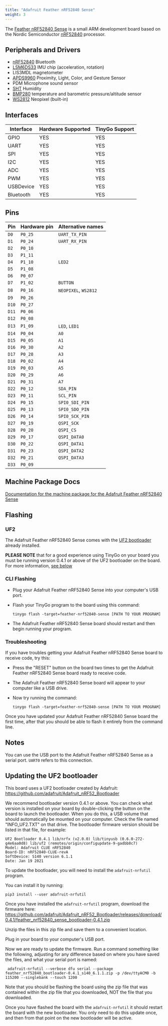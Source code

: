 ```yaml
---
title: "Adafruit Feather nRF52840 Sense"
weight: 3
---
```


The [Feather nRF52840 Sense](https://www.adafruit.com/product/4516) is a small ARM development board based on the Nordic Semiconductor [nRF52840](https://www.nordicsemi.com/eng/Products/nRF52840) processor.

## Peripherals and Drivers

- [nRF52840](https://github.com/tinygo-org/bluetooth) Bluetooth
- [LSM6DS33](https://github.com/tinygo-org/drivers/tree/release/lsm6ds3) IMU chip (acceleration, rotation)
- LIS3MDL magnetometer
- [APDS9960](https://github.com/tinygo-org/drivers/tree/release/apds9960) Proximity, Light, Color, and Gesture Sensor
- PDM Microphone sound sensor
- [SHT](https://github.com/tinygo-org/drivers/tree/release/sht3x) Humidity
- [BMP280](https://github.com/tinygo-org/drivers/tree/release/bmp280) temperature and barometric pressure/altitude sensor
- [WS2812](https://pkg.go.dev/tinygo.org/x/drivers/ws2812) Neopixel (built-in)

## Interfaces

| Interface | Hardware Supported | TinyGo Support |
| --------- | ------------- | ----- |
| GPIO      | YES | YES |
| UART      | YES | YES |
| SPI       | YES | YES |
| I2C       | YES | YES |
| ADC       | YES | YES |
| PWM       | YES | YES |
| USBDevice | YES | YES |
| Bluetooth | YES | YES |

## Pins

| Pin               | Hardware pin | Alternative names |
| ----------------- | ------------ | ----------------- |
| `D0`              | `P0_25`      | `UART_TX_PIN`     |
| `D1`              | `P0_24`      | `UART_RX_PIN`     |
| `D2`              | `P0_10`      |                   |
| `D3`              | `P1_11`      |                   |
| `D4`              | `P1_10`      | `LED2`            |
| `D5`              | `P1_08`      |                   |
| `D6`              | `P0_07`      |                   |
| `D7`              | `P1_02`      | `BUTTON`          |
| `D8`              | `P0_16`      | `NEOPIXEL`, `WS2812` |
| `D9`              | `P0_26`      |                   |
| `D10`             | `P0_27`      |                   |
| `D11`             | `P0_06`      |                   |
| `D12`             | `P0_08`      |                   |
| `D13`             | `P1_09`      | `LED`, `LED1`     |
| `D14`             | `P0_04`      | `A0`              |
| `D15`             | `P0_05`      | `A1`              |
| `D16`             | `P0_30`      | `A2`              |
| `D17`             | `P0_28`      | `A3`              |
| `D18`             | `P0_02`      | `A4`              |
| `D19`             | `P0_03`      | `A5`              |
| `D20`             | `P0_29`      | `A6`              |
| `D21`             | `P0_31`      | `A7`              |
| `D22`             | `P0_12`      | `SDA_PIN`         |
| `D23`             | `P0_11`      | `SCL_PIN`         |
| `D24`             | `P0_15`      | `SPI0_SDI_PIN`    |
| `D25`             | `P0_13`      | `SPI0_SDO_PIN`    |
| `D26`             | `P0_14`      | `SPI0_SCK_PIN`    |
| `D27`             | `P0_19`      | `QSPI_SCK`        |
| `D28`             | `P0_20`      | `QSPI_CS`         |
| `D29`             | `P0_17`      | `QSPI_DATA0`      |
| `D30`             | `P0_22`      | `QSPI_DATA1`      |
| `D31`             | `P0_23`      | `QSPI_DATA2`      |
| `D32`             | `P0_21`      | `QSPI_DATA3`      |
| `D33`             | `P0_09`      |                   |

## Machine Package Docs

[Documentation for the machine package for the Adafruit Feather nRF52840 Sense](../machine/feather-nrf52840-sense)

## Flashing

### UF2

The Adafruit Feather nRF52840 Sense comes with the [UF2 bootloader](https://github.com/Microsoft/uf2) already installed.

**PLEASE NOTE** that for a good experience using TinyGo on your board you must be running version 0.4.1 or above of the UF2 bootloader on the board. For more information, [see below](#updating-the-uf2-bootloader)

### CLI Flashing

- Plug your Adafruit Feather nRF52840 Sense into your computer's USB port.
- Flash your TinyGo program to the board using this command:

    ```shell
    tinygo flash -target=feather-nrf52840-sense [PATH TO YOUR PROGRAM]
    ```

- The Adafruit Feather nRF52840 Sense board should restart and then begin running your program.

### Troubleshooting

If you have troubles getting your Adafruit Feather nRF52840 Sense board to receive code, try this:

- Press the "RESET" button on the board two times to get the Adafruit Feather nRF52840 Sense board ready to receive code.
- The Adafruit Feather nRF52840 Sense board will appear to your computer like a USB drive.
- Now try running the command:

    ```shell
    tinygo flash -target=feather-nrf52840-sense [PATH TO YOUR PROGRAM]
    ```

Once you have updated your Adafruit Feather nRF52840 Sense board the first time, after that you should be able to flash it entirely from the command line.

## Notes

You can use the USB port to the Adafruit Feather nRF52840 Sense as a serial port. `UART0` refers to this connection.

## Updating the UF2 bootloader

This board uses a UF2 bootloader created by Adafruit: https://github.com/adafruit/Adafruit_nRF52_Bootloader

We recommend bootloader version 0.4.1 or above. You can check what version is installed on your board by double-clicking the button on the board to launch the bootloader. When you do this, a USB volume that should automatically be mounted on your computer. Check the file named "INFO_UF2.TXT" on that drive. The bootloader firmware version should be listed in that file, for example:

```shell
UF2 Bootloader 0.4.1 lib/nrfx (v2.0.0) lib/tinyusb (0.6.0-272-g4e6aa0d8) lib/uf2 (remotes/origin/configupdate-9-gadbb8c7)
Model: Adafruit CLUE nRF52840
Board-ID: nRF52840-CLUE-revA
SoftDevice: S140 version 6.1.1
Date: Jan 19 2021
```

To update the bootloader, you will need to install the `adafruit-nrfutil` program.

You can install it by running:

```shell
pip3 install --user adafruit-nrfutil
```

Once you have installed the `adafruit-nrfutil` program, download the firmware here:
https://github.com/adafruit/Adafruit_nRF52_Bootloader/releases/download/0.4.1/feather_nrf52840_sense_bootloader-0.4.1.zip

Unzip the files in this zip file and save them to a convenient location.

Plug in your board to your computer's USB port.

Now we are ready to update the firmware. Run a command something like the following, adjusting for any difference based on where you have saved the files, and what your serial port is named:

```shell
 adafruit-nrfutil --verbose dfu serial --package feather_nrf52840_bootloader-0.4.1_s140_6.1.1.zip -p /dev/ttyACM0 -b 115200 --singlebank --touch 1200
```

Note that you should be flashing the board using the zip file that was contained within the zip file that you downloaded, NOT the file that you downloaded.

Once you have flashed the board with the `adafruit-nrfutil` it should restart the board with the new bootloader. You only need to do this update once, and then from that point on the new bootloader will be active.
